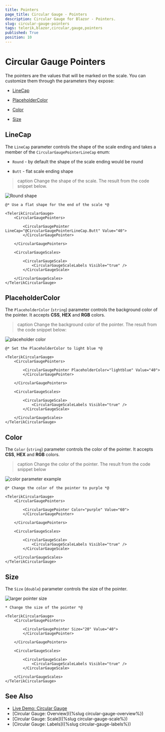 ```yaml
---
title: Pointers
page_title: Circular Gauge - Pointers
description: Circular Gauge for Blazor - Pointers.
slug: circular-gauge-pointers
tags: telerik,blazor,circular,gauge,pointers
published: True
position: 10
---
```


# Circular Gauge Pointers

The pointers are the values that will be marked on the scale. You can customize them through the parameters they expose:

* [LineCap](#linecap)

* [PlaceholderColor](#placeholdercolor)

* [Color](#color)

* [Size](#size)

## LineCap

The `LineCap` parameter controls the shape of the scale ending and takes a member of the `CircularGaugePointerLineCap` enum:

* `Round` - by default the shape of the scale ending would be round

* `Butt` - flat scale ending shape

>caption Change the shape of the scale. The result from the code snippet below.

![Round shape](images/linecap-parameter.png)

````CSHTML
@* Use a flat shape for the end of the scale *@

<TelerikCircularGauge>
    <CircularGaugePointers>

        <CircularGaugePointer LineCap="@CircularGaugePointerLineCap.Butt" Value="40">
        </CircularGaugePointer>

    </CircularGaugePointers>

    <CircularGaugeScales>

        <CircularGaugeScale>
            <CircularGaugeScaleLabels Visible="true" />
        </CircularGaugeScale>

    </CircularGaugeScales>
</TelerikCircularGauge>
````

## PlaceholderColor

The `PlaceholderColor` (`string`) parameter controls the background color of the pointer. It accepts **CSS**, **HEX** and **RGB** colors.

>caption Change the background color of the pointer. The result from the code snippet below:

![placeholder color](images/placeholdercolor-parameter-circular.png)

````CSHTML
@* Set the PlaceholderColor to light blue *@

<TelerikCircularGauge>
    <CircularGaugePointers>

        <CircularGaugePointer PlaceholderColor="lightblue" Value="40">
        </CircularGaugePointer>

    </CircularGaugePointers>

    <CircularGaugeScales>

        <CircularGaugeScale>
            <CircularGaugeScaleLabels Visible="true" />
        </CircularGaugeScale>

    </CircularGaugeScales>
</TelerikCircularGauge>
````

## Color

The `Color` (`string`) parameter controls the color of the pointer. It accepts **CSS**, **HEX** and **RGB** colors.

>caption Change the color of the pointer. The result from the code snippet below

![color parameter example](images/color-parameter-circular-pointer.png)

````CSHTML
@* Change the color of the pointer to purple *@

<TelerikCircularGauge>
    <CircularGaugePointers>

        <CircularGaugePointer Color="purple" Value="60">
        </CircularGaugePointer>

    </CircularGaugePointers>

    <CircularGaugeScales>

        <CircularGaugeScale>
            <CircularGaugeScaleLabels Visible="true" />
        </CircularGaugeScale>

    </CircularGaugeScales>
</TelerikCircularGauge>
````

## Size

The `Size` (`double`) parameter controls the size of the pointer.

![larger pointer size](images/pointer-size-circular.png)

````CSHTML
* Change the size of the pointer *@

<TelerikCircularGauge>
    <CircularGaugePointers>

        <CircularGaugePointer Size="20" Value="40">
        </CircularGaugePointer>

    </CircularGaugePointers>

    <CircularGaugeScales>

        <CircularGaugeScale>
            <CircularGaugeScaleLabels Visible="true" />
        </CircularGaugeScale>

    </CircularGaugeScales>
</TelerikCircularGauge>
````

## See Also

* [Live Demo: Circular Gauge](https://demos.telerik.com/blazor-ui/circulargauge/overview)
* [Circular Gauge: Overview]({%slug circular-gauge-overview%})
* [Circular Gauge: Scale]({%slug circular-gauge-scale%})
* [Circular Gauge: Labels]({%slug circular-gauge-labels%})
